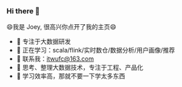 ### Hi there 👋

😄我是 Joey, 很高兴你点开了我的主页😄

- 🔭 专注于大数据研发
- 🌱 正在学习：scala/flink/实时数仓/数据分析/用户画像/推荐
- 👯 联系我：itwufc@163.com
- 🤔 思考、整理大数据技术，专注于工程、产品化
- 🤔 学习效率高，那就不要一下学太多东西

  
